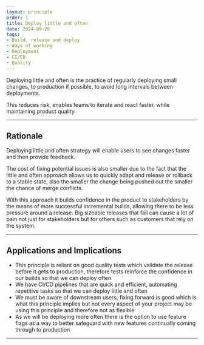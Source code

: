 ```yaml
---
layout: principle
order: 1
title: Deploy little and often
date: 2024-09-26
tags:
- Build, release and deploy
- Ways of working
- Deployment
- CI/CD
- Quality
---
```


Deploying little and often is the practice of regularly deploying small changes, to production if possible, to avoid long intervals between deployments.

This reduces risk, enables teams to iterate and react faster, while maintaining product quality.

---

## Rationale

Deploying little and often strategy will enable users to see changes faster and then provide feedback.

The cost of fixing potential issues is also smaller due to the fact that the little and often approach allows us to quickly adapt and release or rollback to a stable state, also
the smaller the change being pushed out the smaller the chance of merge conflicts.

With this approach it builds confidence in the product to stakeholders by the means of more successful incremental builds, allowing there to be less pressure around a release.
Big sizeable releases that fail can cause a lot of pain not just for stakeholders but for others such as customers that rely on the system.

---

## Applications and Implications

- This principle is reliant on good quality tests which validate the release before it gets to production, therefore tests reinforce the confidence in our builds so that we can deploy often
- We have CI/CD pipelines that are quick and efficient, automating repetitive tasks so that we can deploy little and often
- We must be aware of downstream users, fixing forward is good which is what this principle implies but not every aspect of your project may be using this principle and therefore not as flexible
- As we will be deploying more often there is the option to use feature flags as a way to better safeguard with new features continually coming through to production 

---
